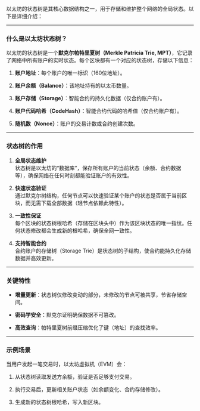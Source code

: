 以太坊的状态树是其核心数据结构之一，用于存储和维护整个网络的全局状态。以下是详细介绍：

---

### **什么是以太坊状态树？**

以太坊的状态树是一个**默克尔帕特里夏树（Merkle Patricia Trie, MPT）**，它记录了网络中所有账户的实时状态。每个区块都有一个对应的状态树，存储以下信息：

1. **账户地址**：每个账户的唯一标识（160位地址）。
    
2. **账户余额（Balance）**：该地址持有的以太币数量。
    
3. **账户存储（Storage）**：智能合约的持久化数据（仅合约账户有）。
    
4. **账户代码哈希（CodeHash）**：智能合约代码的哈希值（仅合约账户有）。
    
5. **随机数（Nonce）**：账户的交易计数或合约创建次数。
    

---

### **状态树的作用**

1. **全局状态维护**  
    状态树是以太坊的“数据库”，保存所有账户的当前状态（余额、合约数据等），确保网络在任何时刻都能验证账户的有效性。
    
2. **快速状态验证**  
    通过默克尔树结构，任何节点可以快速验证某个账户的状态是否属于当前区块，而无需下载全部数据（轻节点依赖此特性）。
    
3. **一致性保证**  
    每个区块的状态树根哈希（存储在区块头中）作为该区块状态的唯一指纹。任何状态修改都会生成新的根哈希，确保全网一致性。
    
4. **支持智能合约**  
    合约账户的存储树（Storage Trie）是状态树的子结构，使合约能持久化存储数据并高效更新。
    

---

### **关键特性**

- **增量更新**：状态树仅修改变动的部分，未修改的节点可被共享，节省存储空间。
    
- **密码学安全**：默克尔证明确保数据不可篡改。
    
- **高效查询**：帕特里夏树前缀压缩优化了键（地址）的查找效率。
    

---

### **示例场景**

当用户发起一笔交易时，以太坊虚拟机（EVM）会：

1. 从状态树读取发送方余额，验证是否足够支付交易。
    
2. 执行交易后，更新相关账户状态（如余额变化、合约存储修改）。
    
3. 生成新的状态树根哈希，写入新区块。